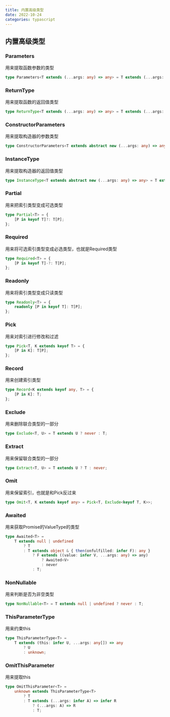 ```yaml
---
title: 内置高级类型
date: 2022-10-24
categories: typascript
---
```


## 内置高级类型

### Parameters
用来提取函数参数的类型
```ts
type Parameters<T extends (...args: any) => any> = T extends (...args: infer P) => any ? P : any;
```

### ReturnType
用来提取函数的返回值类型
```ts
type ReturnType<T extends (...args: any) => any> = T extends (...args: any) => infer R ? R : any;
```

### ConstructorParameters
用来提取构造器的参数类型
```ts
type ConstructorParameters<T extends abstract new (...args: any) => any> = T extends abstract new (...args: infer P) => any ? P : never;
```

### InstanceType
用来提取构造器的返回值类型
```ts
type InstanceType<T extends abstract new (...args: any) => any> = T extends abstract new (...args: any) => infer R ? R : any;
```

### Partial
用来把索引类型变成可选类型
```ts
type Partial<T> = {
    [P in keyof T]?: T[P];
};
```

### Required
用来将可选索引类型变成必选类型，也就是Required类型
```ts
type Required<T> = {
    [P in keyof T]-?: T[P];
};
```

### Readonly
用来将索引类型变成只读类型
```ts
type Readonly<T> = {
    readonly [P in keyof T]: T[P];
};
```

### Pick
用来对索引进行修改和过滤
```ts
type Pick<T, K extends keyof T> = {
    [P in K]: T[P];
};
```

### Record
用来创建索引类型
```ts
type Record<K extends keyof any, T> = {
    [P in K]: T;
};
```

### Exclude
用来删除联合类型的一部分
```ts
type Exclude<T, U> = T extends U ? never : T;
```

### Extract
用来保留联合类型的一部分
```ts
type Extract<T, U> = T extends U ? T : never;
```

### Omit
用来保留索引，也就是和Pick反过来
```ts
type Omit<T, K extends keyof any> = Pick<T, Exclude<keyof T, K>>;
```

### Awaited
用来获取Promise的ValueType的类型
```ts
type Awaited<T> =
    T extends null | undefined
        ? T 
        : T extends object & { then(onfulfilled: infer F): any }
            ? F extends ((value: infer V, ...args: any) => any)
                ? Awaited<V>
                : never 
            : T;
```

### NonNullable
用来判断是否为非空类型
```ts
type NonNullable<T> = T extends null | undefined ? never : T;
```

### ThisParameterType
用来约束this
```ts
type ThisParameterType<T> = 
    T extends (this: infer U, ...args: any[]) => any 
        ? U 
        : unknown;
```

### OmitThisParameter
用来提取this
```ts
type OmitThisParameter<T> = 
    unknown extends ThisParameterType<T> 
        ? T 
        : T extends (...args: infer A) => infer R 
            ? (...args: A) => R 
            : T;
```